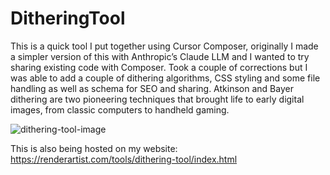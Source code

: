 # DitheringTool
This is a quick tool I put together using Cursor Composer, originally I made a simpler version of this with Anthropic’s Claude LLM and I wanted to try sharing existing code with Composer. Took a couple of corrections but I was able to add a couple of dithering algorithms, CSS styling and some file handling as well as schema for SEO and sharing. Atkinson and Bayer dithering are two pioneering techniques that brought life to early digital images, from classic computers to handheld gaming.

![dithering-tool-image](https://github.com/user-attachments/assets/bb178711-fd20-44ca-a31e-4ca9d391c2bc)

This is also being hosted on my website: https://renderartist.com/tools/dithering-tool/index.html
